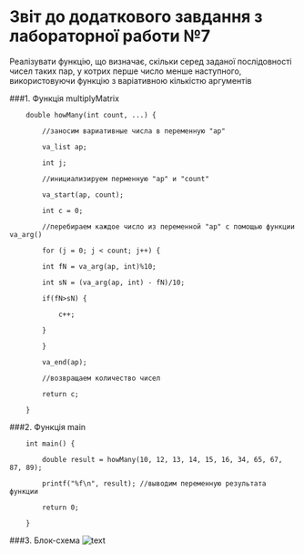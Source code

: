 # Звіт до додаткового завдання з лабораторної работи №7

Реалізувати функцію, що визначає, скільки серед заданої послідовності чисел таких пар, у котрих перше число менше наступного, використовуючи функцію з варіативною кількістю аргументів

###1. Функція multiplyMatrix

		double howMany(int count, ...) { 

		    //заносим вариативные числа в переменную "ap"
		    
		    va_list ap; 
		    
		    int j; 
		    
		    //инициализируем перменную "ap" и "count"
		    
		    va_start(ap, count);
		    
		    int c = 0;
		   
		    //перебираем каждое число из перeменной "ap" с помощью функции va_arg()
		    
		    for (j = 0; j < count; j++) { 

			int fN = va_arg(ap, int)%10;
			
			int sN = (va_arg(ap, int) - fN)/10;

			if(fN>sN) {
			
			    c++;
			    
			}
			
		    } 

		    va_end(ap); 

		    //возвращаем количество чисел
		    
		    return c; 
		    
		} 

###2. Функція main

		int main() { 
		
		    double result = howMany(10, 12, 13, 14, 15, 16, 34, 65, 67, 87, 89);

		    printf("%f\n", result); //выводим переменную результата функции

		    return 0;

		} 

###3. Блок-схема
![text](file:///home/parallels/lab07/md/block-schemes/supEx.png)
